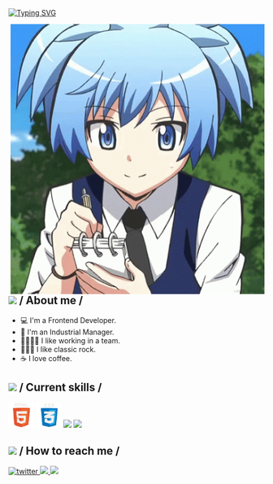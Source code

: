 <div>
  <div align="top">
    <a href="https://git.io/typing-svg"><img src="https://readme-typing-svg.demolab.com?font=Roboto+Mono&weight=600&pause=1000&color=0322B5&random=false&width=600&height=60&lines=Welcome+my+name+isNagisa27;Software+Engineering+is+my+2nd+career.;like+learn+things" alt="Typing SVG" /></a>
  </div>

<img
    align="right"
    width="500"
    alt="Shimarin"
    src="./assets/nagisa.gif" />

  <h2>
    <picture
      ><img src="./assets/about_me.gif" width="25px"
    /></picture>
    / About me /
  </h2>

  <ul>
    <li>💻 I'm a Frontend Developer.</li>
    <li>🚀 I'm an Industrial Manager.</li>
    <li>👨‍👩‍👧‍👧 I like working in a team.</li>
    <li>🤘🏽🎸 I like classic rock.</li>
    <li>☕ I love coffee.</li>
  </ul>

  <h2>
    <picture
      ><img src="./assets/skills.gif" width="25px"
    /></picture>
    / Current skills /
  </h2>

  <div>
    <img src="./assets/html.gif" width="50px" />
    <img src="./assets/css.gif" width="50px" />
    <img src="./assets/js.gif" width="50px" />
    <img src="./assets/react.gif" width="50px" />
  </div>

<h2>
  <picture
    ><img
      src="./assets/hollor_knight3.gif"
      width="25px"
  /></picture>
  / How to reach me /
</h2>

<div align="left">
    <a
      href="https://twitter.com/Nagisa7227"
      target="_blank">
      <img
        src="https://img.shields.io/badge/Nagisa72-22092C?style=flat-square&logo=x"
        alt="twitter" />
    </a>
    <a
      href="https://www.linkedin.com/in/ale-roses/"
      target="_blank">
      <img
        src="https://img.shields.io/badge/Nagisa72-black?style=social&logo=linkedin"
        t="linkedin" />
    </a>
    <a
      href="https://github.com/Nagisa27"
      target="_blank">
      <img
        src="https://img.shields.io/badge/Nagisa72-black?style=flat-square&logo=github"
        t="github" />
    </a>
    
  </div>
</div>
